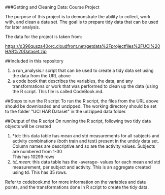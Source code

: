 ###Getting and Cleaning Data: Course Project

The purpose of this project is to demonstrate the ability to collect, work with, and clean a data set. 
The goal is to prepare tidy data that can be used for later analysis. 

The data for the project is taken from: 

https://d396qusza40orc.cloudfront.net/getdata%2Fprojectfiles%2FUCI%20HAR%20Dataset.zip 

##Included in this repository
1. a run_analysis.r script that can be used to create a tidy data set using the data from the URL above
2. a code book that describes the variables, the data, and any transformations or work that was performed to clean up the data (using the R script. 
This file is called CodeBook.md. 

##Steps to run the R script
To run the R script, the files from the URL above should be downloaded and unzipped. 
The working directory should be set to the folder "UCI HAR Dataset" in the unzipped data folder. 

##Output of the R script
On running the R script, following two tidy data objects will be created
1. *td:: this data table has mean and std measurements for all subjects and activity combinations (both train and test) present in the untidy data set.
Column names are descriptive and so are the activity values.
Subjects are numbered from 1-30  
This has 10299 rows
2. *td_mean:* this data table has the -average- values for each mean and std measurement, per subject and activity. This is an aggregate created using td. 
This has 35 rows. 

Refer to codebook.md for more information on the variables and data points, and the transformations done in R script to create the tidy data. 
